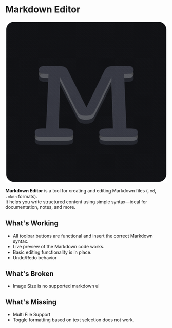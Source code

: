 # Markdown Editor
![](https://github.com/SwiftUI-Developer-Hub/Markdown-Editor/blob/main/Markdown%20Editor/Assets.xcassets/AppIcon.appiconset/mac512.png?raw=true)

**Markdown Editor** is a tool for creating and editing Markdown files (`.md`, `.mkdn` formats).  
It helps you write structured content using simple syntax—ideal for documentation, notes, and more.

## What's Working
- All toolbar buttons are functional and insert the correct Markdown syntax.
- Live preview of the Markdown code works.
- Basic editing functionality is in place.
- Undo/Redo behavior

## What's Broken
- Image Size is no supported markdown ui

## What's Missing
- Multi File Support
- Toggle formatting based on text selection does not work.

